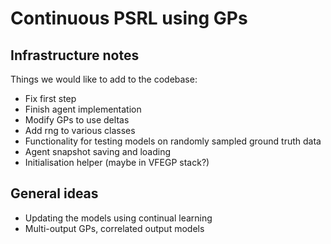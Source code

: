 # Continuous PSRL using GPs

## Infrastructure notes

Things we would like to add to the codebase:
* Fix first step
* Finish agent implementation
* Modify GPs to use deltas
* Add rng to various classes
* Functionality for testing models on randomly sampled ground truth data
* Agent snapshot saving and loading
* Initialisation helper (maybe in VFEGP stack?)


## General ideas

* Updating the models using continual learning
* Multi-output GPs, correlated output models